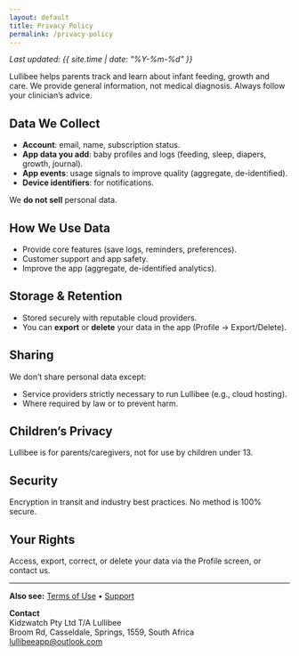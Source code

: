 ```yaml
---
layout: default
title: Privacy Policy
permalink: /privacy-policy
---
```


_Last updated: {{ site.time | date: "%Y-%m-%d" }}_

Lullibee helps parents track and learn about infant feeding, growth and care. We provide general information, not medical diagnosis. Always follow your clinician’s advice.

## Data We Collect
- **Account**: email, name, subscription status.
- **App data you add**: baby profiles and logs (feeding, sleep, diapers, growth, journal).
- **App events**: usage signals to improve quality (aggregate, de-identified).
- **Device identifiers**: for notifications.

We **do not sell** personal data.

## How We Use Data
- Provide core features (save logs, reminders, preferences).
- Customer support and app safety.
- Improve the app (aggregate, de-identified analytics).

## Storage & Retention
- Stored securely with reputable cloud providers.
- You can **export** or **delete** your data in the app (Profile → Export/Delete).

## Sharing
We don’t share personal data except:
- Service providers strictly necessary to run Lullibee (e.g., cloud hosting).
- Where required by law or to prevent harm.

## Children’s Privacy
Lullibee is for parents/caregivers, not for use by children under 13.

## Security
Encryption in transit and industry best practices. No method is 100% secure.

## Your Rights
Access, export, correct, or delete your data via the Profile screen, or contact us.

<hr>
<p><strong>Also see:</strong>
  <a href="/terms/">Terms of Use</a> •
  <a href="/support/">Support</a>
</p>

**Contact**  
Kidzwatch Pty Ltd T/A Lullibee  
Broom Rd, Casseldale, Springs, 1559, South Africa  
lullibeeapp@outlook.com
